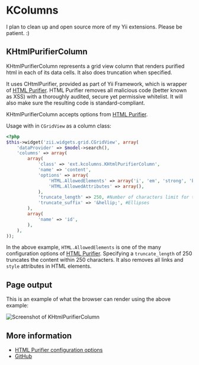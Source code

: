 KColumns
========

I plan to clean up and open source more of my Yii extensions. Please be patient. :)

KHtmlPurifierColumn
-------------------

KHtmlPurifierColumn represents a grid view column that renders purified html in each of its data cells. It also does truncation when specified.

It uses CHtmlPurifier, provided as part of Yii Framework, which is wrapper of [HTML Purifier](http://htmlpurifier.org). HTML Purifier removes all malicious code (better known as XSS) with a thoroughly audited, secure yet permissive whitelist. It will also make sure the resulting code is standard-compliant.

KHtmlPurifierColumn accepts options from [HTML Purifier](http://htmlpurifier.org/live/configdoc/plain.html).

Usage with in `CGridView` as a column class:

```php
<?php
$this->widget('zii.widgets.grid.CGridView', array(
	'dataProvider' => $model->search(),
	'columns' => array(
		array(
			'class' => 'ext.kcolumns.KHtmlPurifierColumn',
			'name' => 'content',
			'options' => array(
				'HTML.AllowedElements' => array('i', 'em', 'strong', 'b', 'sup', 'sub'),
				'HTML.AllowedAttributes' => array(),
			),
			'truncate_length' => 250, #Number of characters limit for truncation.
			'truncate_suffix' => '&hellip;', #Ellipses
		),
		array(
			'name' => 'id',
		),
	),
));
```

In the above example, `HTML.AllowedElements` is one of the many configuration options of [HTML Purifier](http://htmlpurifier.org/live/configdoc/plain.html). Specifying a `truncate_length` of 250 truncates the content within 250 characters. It also removes all links and `style` attributes in HTML elements.

Page output
-----------
This is an example of what the browser can render using the above example:

![Screenshot of KHtmlPurifierColumn](https://github.com/kahwee/yii-extensions/raw/master/protected/extensions/kcolumns/KHtmlPurifierColumn-screenshot.png "Screenshot of KHtmlPurifierColumn")

More information
----------------

 * [HTML Purifier configuration options](http://htmlpurifier.org/live/configdoc/plain.html)
 * [GitHub](https://github.com/kahwee/yii-extensions/tree/master/protected/extensions/kcolumns)
